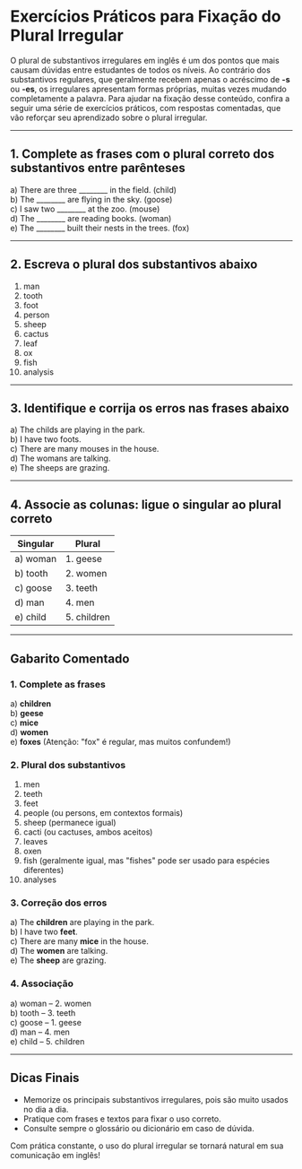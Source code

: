 
# Exercícios Práticos para Fixação do Plural Irregular

O plural de substantivos irregulares em inglês é um dos pontos que mais causam dúvidas entre estudantes de todos os níveis. Ao contrário dos substantivos regulares, que geralmente recebem apenas o acréscimo de **-s** ou **-es**, os irregulares apresentam formas próprias, muitas vezes mudando completamente a palavra. Para ajudar na fixação desse conteúdo, confira a seguir uma série de exercícios práticos, com respostas comentadas, que vão reforçar seu aprendizado sobre o plural irregular.

---

## 1. Complete as frases com o plural correto dos substantivos entre parênteses

a) There are three ________ in the field. (child)  
b) The ________ are flying in the sky. (goose)  
c) I saw two ________ at the zoo. (mouse)  
d) The ________ are reading books. (woman)  
e) The ________ built their nests in the trees. (fox)

---

## 2. Escreva o plural dos substantivos abaixo

1. man  
2. tooth  
3. foot  
4. person  
5. sheep  
6. cactus  
7. leaf  
8. ox  
9. fish  
10. analysis

---

## 3. Identifique e corrija os erros nas frases abaixo

a) The childs are playing in the park.  
b) I have two foots.  
c) There are many mouses in the house.  
d) The womans are talking.  
e) The sheeps are grazing.

---

## 4. Associe as colunas: ligue o singular ao plural correto

| Singular | Plural         |
|----------|---------------|
| a) woman | 1. geese      |
| b) tooth | 2. women      |
| c) goose | 3. teeth      |
| d) man   | 4. men        |
| e) child | 5. children   |

---

## Gabarito Comentado

### 1. Complete as frases

a) **children**  
b) **geese**  
c) **mice**  
d) **women**  
e) **foxes** (Atenção: "fox" é regular, mas muitos confundem!)

### 2. Plural dos substantivos

1. men  
2. teeth  
3. feet  
4. people (ou persons, em contextos formais)  
5. sheep (permanece igual)  
6. cacti (ou cactuses, ambos aceitos)  
7. leaves  
8. oxen  
9. fish (geralmente igual, mas "fishes" pode ser usado para espécies diferentes)  
10. analyses

### 3. Correção dos erros

a) The **children** are playing in the park.  
b) I have two **feet**.  
c) There are many **mice** in the house.  
d) The **women** are talking.  
e) The **sheep** are grazing.

### 4. Associação

a) woman – 2. women  
b) tooth – 3. teeth  
c) goose – 1. geese  
d) man – 4. men  
e) child – 5. children

---

## Dicas Finais

- Memorize os principais substantivos irregulares, pois são muito usados no dia a dia.
- Pratique com frases e textos para fixar o uso correto.
- Consulte sempre o glossário ou dicionário em caso de dúvida.

Com prática constante, o uso do plural irregular se tornará natural em sua comunicação em inglês!
```

